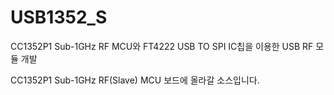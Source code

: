 # USB1352_S

CC1352P1 Sub-1GHz RF MCU와 FT4222 USB TO SPI IC칩을 이용한 USB RF 모듈 개발

CC1352P1 Sub-1GHz RF(Slave) MCU 보드에 올라갈 소스입니다.
